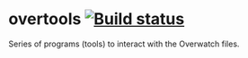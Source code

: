 # overtools [![Build status](https://ci.appveyor.com/api/projects/status/5quie68hde5e1hs2?svg=true)](https://ci.appveyor.com/project/yukimono/owlib)


Series of programs (tools) to interact with the Overwatch files.
